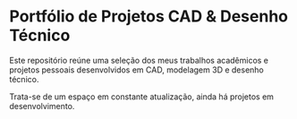 # Portfólio de Projetos CAD & Desenho Técnico

Este repositório reúne uma seleção dos meus trabalhos acadêmicos e projetos pessoais desenvolvidos em CAD, modelagem 3D e desenho técnico.  

Trata-se de um espaço em constante atualização, ainda há projetos em desenvolvimento.

